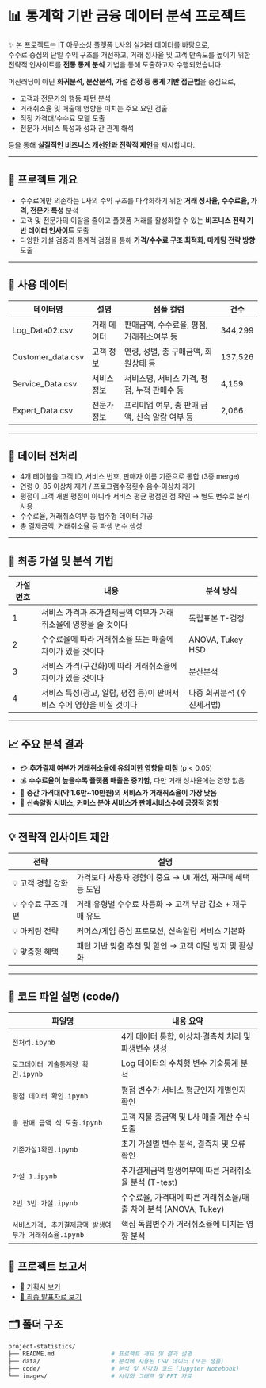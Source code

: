 # 📊 통계학 기반 금융 데이터 분석 프로젝트

✨ 본 프로젝트는 IT 아웃소싱 플랫폼 L사의 실거래 데이터를 바탕으로,  
수수료 중심의 단일 수익 구조를 개선하고, 거래 성사율 및 고객 만족도를 높이기 위한  
전략적 인사이트를 **전통 통계 분석** 기법을 통해 도출하고자 수행되었습니다.

머신러닝이 아닌 **회귀분석, 분산분석, 가설 검정 등 통계 기반 접근법**을 중심으로,

- 고객과 전문가의 행동 패턴 분석  
- 거래취소율 및 매출에 영향을 미치는 주요 요인 검출  
- 적정 가격대/수수료 모델 도출  
- 전문가 서비스 특성과 성과 간 관계 해석  

등을 통해 **실질적인 비즈니스 개선안과 전략적 제언**을 제시합니다.

---

## 📌 프로젝트 개요

- 수수료에만 의존하는 L사의 수익 구조를 다각화하기 위한 **거래 성사율, 수수료율, 가격, 전문가 특성** 분석
- 고객 및 전문가의 이탈을 줄이고 플랫폼 거래를 활성화할 수 있는 **비즈니스 전략 기반 데이터 인사이트** 도출
- 다양한 가설 검증과 통계적 검정을 통해 **가격/수수료 구조 최적화, 마케팅 전략 방향** 도출

---

## 🧩 사용 데이터

| 데이터명 | 설명 | 샘플 컬럼 | 건수 |
|----------|------|-----------|------|
| Log_Data02.csv | 거래 데이터 | 판매금액, 수수료율, 평점, 거래취소여부 등 | 344,299 |
| Customer_data.csv | 고객 정보 | 연령, 성별, 총 구매금액, 회원상태 등 | 137,526 |
| Service_Data.csv | 서비스 정보 | 서비스명, 서비스 가격, 평점, 누적 판매수 등 | 4,159 |
| Expert_Data.csv | 전문가 정보 | 프리미엄 여부, 총 판매 금액, 신속 알람 여부 등 | 2,066 |

---

## 🧪 데이터 전처리

- 4개 테이블을 고객 ID, 서비스 번호, 판매자 이름 기준으로 통합 (3중 merge)
- 연령 0, 85 이상치 제거 / 프로그램수정횟수 음수·이상치 제거
- 평점이 고객 개별 평점이 아니라 서비스 평균 평점인 점 확인 → 별도 변수로 분리 사용
- 수수료율, 거래취소여부 등 범주형 데이터 가공
- 총 결제금액, 거래취소율 등 파생 변수 생성

---

## 🧠 최종 가설 및 분석 기법

| 가설 번호 | 내용 | 분석 방식 |
|-----------|------|------------|
| 1 | 서비스 가격과 추가결제금액 여부가 거래취소율에 영향을 줄 것이다 | 독립표본 T-검정 |
| 2 | 수수료율에 따라 거래취소율 또는 매출에 차이가 있을 것이다 | ANOVA, Tukey HSD |
| 3 | 서비스 가격(구간화)에 따라 거래취소율에 차이가 있을 것이다 | 분산분석 |
| 4 | 서비스 특성(광고, 알람, 평점 등)이 판매서비스 수에 영향을 미칠 것이다 | 다중 회귀분석 (후진제거법) |

---

## 📈 주요 분석 결과

- 💳 **추가결제 여부가 거래취소율에 유의미한 영향을 미침** (p < 0.05)
- 💰 **수수료율이 높을수록 플랫폼 매출은 증가함**, 다만 거래 성사율에는 영향 없음
- 💸 **중간 가격대(약 1.6만~10만원)의 서비스가 거래취소율이 가장 낮음**
- 📣 **신속알람 서비스, 커머스 분야 서비스가 판매서비스수에 긍정적 영향**

---

## 💡 전략적 인사이트 제안

| 전략 | 설명 |
|------|------|
| 💡 고객 경험 강화 | 가격보다 사용자 경험이 중요 → UI 개선, 재구매 혜택 등 도입 |
| 💡 수수료 구조 개편 | 거래 유형별 수수료 차등화 → 고객 부담 감소 + 재구매 유도 |
| 💡 마케팅 전략 | 커머스/게임 중심 프로모션, 신속알람 서비스 기본화 |
| 💡 맞춤형 혜택 | 패턴 기반 맞춤 추천 및 할인 → 고객 이탈 방지 및 활성화 |

---

## 📒 코드 파일 설명 (code/)

| 파일명 | 내용 요약 |
|--------|-----------|
| `전처리.ipynb` | 4개 데이터 통합, 이상치·결측치 처리 및 파생변수 생성 |
| `로그데이터 기술통계량 확인.ipynb` | Log 데이터의 수치형 변수 기술통계 분석 |
| `평점 데이터 확인.ipynb` | 평점 변수가 서비스 평균인지 개별인지 확인 |
| `총 판매 금액 식 도출.ipynb` | 고객 지불 총금액 및 L사 매출 계산 수식 도출 |
| `기존가설1확인.ipynb` | 초기 가설별 변수 분석, 결측치 및 오류 확인 |
| `가설 1.ipynb` | 추가결제금액 발생여부에 따른 거래취소율 분석 (T-test) |
| `2번 3번 가설.ipynb` | 수수료율, 가격대에 따른 거래취소율/매출 차이 분석 (ANOVA, Tukey) |
| `서비스가격, 추가결제금액 발생여부가 거래취소율.ipynb` | 핵심 독립변수가 거래취소율에 미치는 영향 분석 |

## 📄 프로젝트 보고서

- [🔗 기획서 보기](./results/project_proposal.pdf)
- [🔗 최종 발표자료 보기](./results/project_presentation.pdf)

## 🗂 폴더 구조

```bash
project-statistics/
├── README.md                # 프로젝트 개요 및 결과 설명
├── data/                    # 분석에 사용된 CSV 데이터 (또는 샘플)
├── code/                    # 분석 및 시각화 코드 (Jupyter Notebook)
└── images/                  # 시각화 그래프 및 PPT 자료
